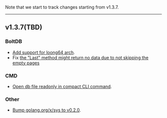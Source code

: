 Note that we start to track changes starting from v1.3.7.

<hr>

## v1.3.7(TBD)

### BoltDB
- [Add support for loong64 arch](https://github.com/etcd-io/bbolt/pull/303).
- Fix [the "Last" method might return no data due to not skipping the empty pages](https://github.com/etcd-io/bbolt/pull/341)

### CMD
- [Open db file readonly in compact CLI command](https://github.com/etcd-io/bbolt/pull/292).

### Other
- [Bump golang.org/x/sys to v0.2.0](https://github.com/etcd-io/bbolt/pull/346).

